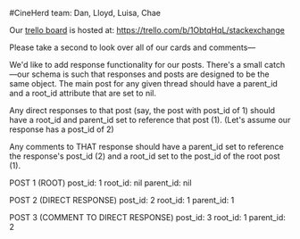 #CineHerd
team: Dan, Lloyd, Luisa, Chae

Our [trello board](https://trello.com/b/1ObtqHqL/stackexchange) is hosted at: https://trello.com/b/1ObtqHqL/stackexchange

Please take a second to look over all of our cards and comments—

We'd like to add response functionality for our posts. There's a small catch—our schema is such that responses and posts are designed to be the same object. The main post for any given thread should have a parent_id and a root_id attribute that are set to nil. 

Any direct responses to that post (say, the post with post_id of 1) should have a root_id and parent_id set to reference that post (1). (Let's assume our response has a post_id of 2)

Any comments to THAT response should have a parent_id set to reference the response's post_id (2) and a root_id set to the post_id of the root post (1).

POST 1 (ROOT)
post_id: 1
root_id: nil
parent_id: nil

POST 2 (DIRECT RESPONSE)
post_id: 2
root_id: 1
parent_id: 1

POST 3 (COMMENT TO DIRECT RESPONSE)
post_id: 3
root_id: 1
parent_id: 2

